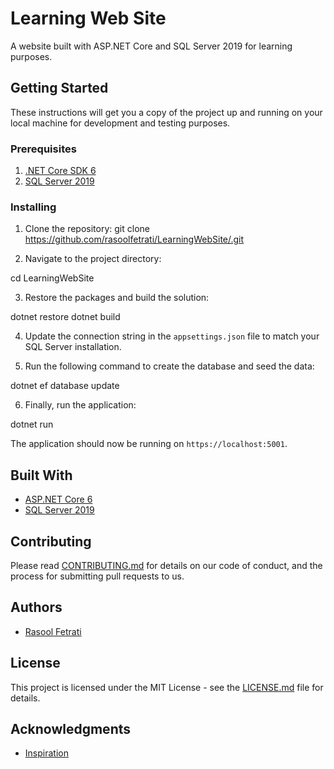 # Learning Web Site

A website built with ASP.NET Core and SQL Server 2019 for learning purposes.

## Getting Started

These instructions will get you a copy of the project up and running on your local machine for development and testing purposes.

### Prerequisites

1. [.NET Core SDK 6](https://dotnet.microsoft.com/download/dotnet-core)
2. [SQL Server 2019](https://www.microsoft.com/en-us/sql-server/sql-server-downloads)

### Installing

1. Clone the repository:
git clone https://github.com/rasoolfetrati/LearningWebSite/.git

2. Navigate to the project directory:

cd LearningWebSite

3. Restore the packages and build the solution:

dotnet restore
dotnet build

4. Update the connection string in the `appsettings.json` file to match your SQL Server installation.

5. Run the following command to create the database and seed the data:

dotnet ef database update

6. Finally, run the application:

dotnet run

The application should now be running on `https://localhost:5001`.

## Built With

- [ASP.NET Core 6](https://docs.microsoft.com/en-us/aspnet/core/?view=aspnetcore)
- [SQL Server 2019](https://docs.microsoft.com/en-us/sql/sql-server/?view=sql-server-ver15)

## Contributing

Please read [CONTRIBUTING.md](https://github.com/rasoolfetrati/LearningWebSite/blob/master/CONTRIBUTING.md) for details on our code of conduct, and the process for submitting pull requests to us.



## Authors

- [Rasool Fetrati](https://github.com/<rasoolfetrati>)

## License

This project is licensed under the MIT License - see the [LICENSE.md](https://github.com/rasoolfetrati/LearningWebSite/blob/master/LICENSE) file for details.

## Acknowledgments

- [Inspiration](https://github.com/rasoolfetrati/LearningWebSite/)

